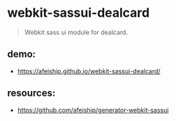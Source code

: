 # webkit-sassui-dealcard
> Webkit sass ui module for dealcard.

## demo:
+ https://afeiship.github.io/webkit-sassui-dealcard/

## resources:
+ https://github.com/afeiship/generator-webkit-sassui
